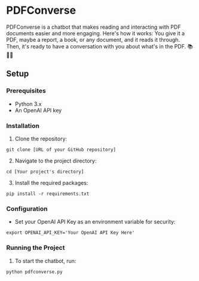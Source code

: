 # PDFConverse
PDFConverse is a chatbot that makes reading and interacting with PDF documents easier and more engaging.  Here's how it works: You give it a PDF, maybe a report, a book, or any document, and it reads it through. Then, it's ready to have a conversation with you about what's in the PDF. 📚💬🤖

## Setup

### Prerequisites
- Python 3.x
- An OpenAI API key

### Installation
1. Clone the repository:
```
git clone [URL of your GitHub repository]
```
2. Navigate to the project directory:
```
cd [Your project's directory]
```
3. Install the required packages:
```
pip install -r requirements.txt
```

### Configuration
- Set your OpenAI API Key as an environment variable for security:
```
export OPENAI_API_KEY='Your OpenAI API Key Here'
```

### Running the Project
1. To start the chatbot, run:
```
python pdfconverse.py
```
